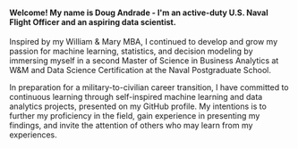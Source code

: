 #### Welcome! My name is Doug Andrade - I'm an active-duty U.S. Naval Flight Officer and an aspiring data scientist. 

Inspired by my William & Mary MBA, I continued to develop and grow my passion for machine learning, statistics, and decision modeling by immersing myself in a second Master of Science in Business Analytics at W&M and Data Science Certification at the Naval Postgraduate School.

In preparation for a military-to-civilian career transition, I have committed to continuous learning through self-inspired machine learning and data analytics projects, presented on my GitHub profile. My intentions is to further my proficiency in the field, gain experience in presenting my findings, and invite the attention of others who may learn from my experiences.



<!--
**dougrandrade/dougrandrade** is a ✨ _special_ ✨ repository because its `README.md` (this file) appears on your GitHub profile.

Here are some ideas to get you started:

- 🔭 I’m currently working on ...
- 🌱 I’m currently learning ...
- 👯 I’m looking to collaborate on ...
- 🤔 I’m looking for help with ...
- 💬 Ask me about ...
- 📫 How to reach me: ...
- 😄 Pronouns: ...
- ⚡ Fun fact: ...
-->
